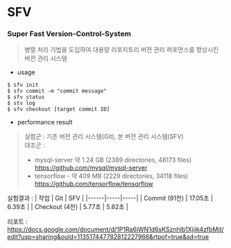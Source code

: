 # SFV
### Super Fast Version-Control-System
> 병렬 처리 기법을 도입하여 대용량 리포지토리 버전 관리 퍼포먼스를 향상시킨 버전 관리 시스템


* usage
```
$ sfv init
$ sfv commit -m "commit message"
$ sfv status
$ stv log
$ sfv checkout [target commit ID]
```

* performance result
> 실험군 : 기존 버전 관리 시스템(Git), 본 버전 관리 시스템(SFV)  
> 대조군 : 
> * mysql-server 약 1.24 GB (2389 directories, 48173 files)  
>   https://github.com/mysql/mysql-server
> * tensorflow - 약 409 MB (2229 directories, 34118 files)  
>   https://github.com/tensorflow/tensorflow

실험결과 : 
| 작업 | Git | SFV |
|------|-----|-----|
| Commit (91천) | 17.05초 | 6.39초 |
| Checkout (4천) | 5.77초 | 5.82초 |

리포트 : 
https://docs.google.com/document/d/1P1Ra6iWN1d6sKSznhIb1Xjiik4zfbMjt/edit?usp=sharing&ouid=113517447782812227966&rtpof=true&sd=true